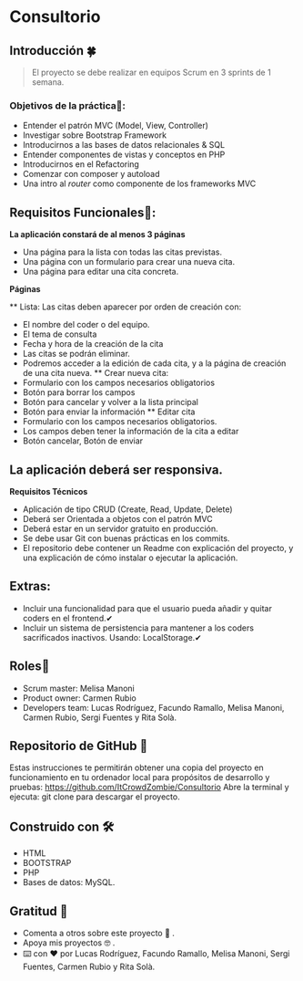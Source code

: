 # Consultorio

## Introducción 🍀


> 

> El proyecto se debe realizar en equipos Scrum en 3 sprints de 1 semana.
>

### Objetivos de la práctica🔩:

* Entender el patrón MVC (Model, View, Controller)
* Investigar sobre Bootstrap Framework
* Introducirnos a las bases de datos relacionales & SQL
* Entender componentes de vistas y conceptos en PHP
* Introducirnos en el Refactoring
* Comenzar con composer y autoload
* Una intro al *router* como componente de los frameworks MVC

## Requisitos Funcionales🚗:
    
**La aplicación constará de al menos 3 páginas**
    
* Una página para la lista con todas las citas previstas.
* Una página con un formulario para crear una nueva cita.
* Una página para editar una cita concreta.
    
**Páginas**

** Lista: Las citas deben aparecer por orden de creación con:
* El nombre del coder o del equipo.
* El tema de consulta
* Fecha y hora de la creación de la cita
* Las citas se podrán eliminar.
* Podremos acceder a la edición de cada cita, y a la página de creación de una cita nueva.
** Crear nueva cita:
* Formulario con los campos necesarios obligatorios
* Botón para borrar los campos
* Botón para cancelar y volver a la lista principal
* Botón para enviar la información
** Editar cita
* Formulario con los campos necesarios obligatorios.
* Los campos deben tener la información de la cita a editar
*  Botón cancelar, Botón de enviar
    
## La aplicación deberá ser responsiva.
    
**Requisitos Técnicos**
* Aplicación de tipo CRUD (Create, Read, Update, Delete)
* Deberá ser Orientada a objetos con el patrón MVC
* Deberá estar en un servidor gratuito en producción.
* Se debe usar Git con buenas prácticas en los commits.
* El repositorio debe contener un Readme con explicación del proyecto, y una explicación de cómo instalar o ejecutar la aplicación.
    

## Extras:
* Incluir una funcionalidad para que el usuario pueda añadir y quitar coders en el frontend.✔
* Incluir un sistema de persistencia para mantener a los coders sacrificados inactivos. Usando: LocalStorage.✔

## Roles🎯
* Scrum master: Melisa Manoni
* Product owner: Carmen Rubio
* Developers team: Lucas Rodríguez, Facundo Ramallo, Melisa Manoni, Carmen Rubio, Sergi Fuentes y Rita Solà. 


## Repositorio de GitHub 🚀
Estas instrucciones te permitirán obtener una copia del proyecto en funcionamiento en tu ordenador local para propósitos de desarrollo y pruebas:
https://github.com/ItCrowdZombie/Consultorio
Abre la terminal y ejecuta: git clone para descargar el proyecto.


## Construido con 🛠️

* HTML
* BOOTSTRAP
* PHP
* Bases de datos: MySQL.



## Gratitud 🎁
* Comenta a otros sobre este proyecto 📢 .
* Apoya mis proyectos 🤓 .
* ⌨️ con ❤️ por Lucas Rodríguez, Facundo Ramallo, Melisa Manoni, Sergi Fuentes, Carmen Rubio y Rita Solà. 
